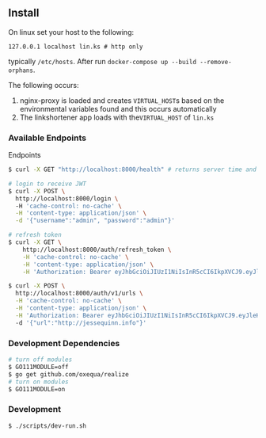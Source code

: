 ## Install
On linux set your host to the following:

    127.0.0.1 localhost lin.ks # http only

typically `/etc/hosts`. After run `docker-compose up --build --remove-orphans`.

The following occurs: 
   1) nginx-proxy is loaded and creates `VIRTUAL_HOST`s based on the environmental variables found and this occurs automatically 
   2) The linkshortener app loads with the`VIRTUAL_HOST` of `lin.ks`

### Available Endpoints

Endpoints

```bash
$ curl -X GET "http://localhost:8000/health" # returns server time and 200 responseCode

# login to receive JWT 
$ curl -X POST \                                                                                                                                                                                                                                                                                                                                                                                                                                                                                                                  
  http://localhost:8000/login \       
  -H 'cache-control: no-cache' \
  -H 'content-type: application/json' \
  -d '{"username":"admin", "password":"admin"}'

# refresh token
$ curl -X GET \                                                                                                                                                                                                                                                                                                                                                                                                                                                                                                                  
    http://localhost:8000/auth/refresh_token \
    -H 'cache-control: no-cache' \
    -H 'content-type: application/json' \
    -H 'Authorization: Bearer eyJhbGciOiJIUzI1NiIsInR5cCI6IkpXVCJ9.eyJleHAiOjE1Nzg3NDU5MDUsImlkIjoiYWRtaW4iLCJvcmlnX2lhdCI6MTU3ODc0MjMwNX0.CEX5LX_9ubcWYCme1qBMJDYIx4RArH7AHyRHCGhbMpg'

$ curl -X POST \
  http://localhost:8000/auth/v1/urls \
  -H 'cache-control: no-cache' \
  -H 'content-type: application/json' \
  -H 'Authorization: Bearer eyJhbGciOiJIUzI1NiIsInR5cCI6IkpXVCJ9.eyJleHAiOjE1Nzg3NDYwNzAsImlkIjoiYWRtaW4iLCJvcmlnX2lhdCI6MTU3ODc0MjQ3MH0.vO_f7oO-FYtst3m6Cv3JYLF31blIPIAKJwXy_ui6QB0' 
  -d '{"url":"http://jessequinn.info"}'

```

### Development Dependencies

```bash
# turn off modules
$ GO111MODULE=off
$ go get github.com/oxequa/realize
# turn on modules
$ GO111MODULE=on
```


### Development

```bash
$ ./scripts/dev-run.sh
```

